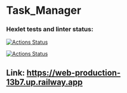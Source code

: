 # Task_Manager

### Hexlet tests and linter status:

[![Actions Status](https://github.com/SvetlanaAkaemova/python-project-52/workflows/hexlet-check/badge.svg)](https://github.com/SvetlanaAkaemova/python-project-52/actions)

[![Actions Status](https://github.com/SvetlanaAkaemova/python-project-52/workflows/my_check/badge.svg)](https://github.com/SvetlanaAkaemova/python-project-52/actions)

## Link: https://web-production-13b7.up.railway.app
